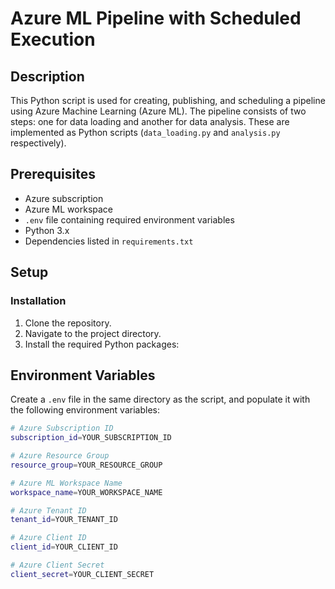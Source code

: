 # Azure ML Pipeline with Scheduled Execution

## Description

This Python script is used for creating, publishing, and scheduling a pipeline using Azure Machine Learning (Azure ML). The pipeline consists of two steps: one for data loading and another for data analysis. These are implemented as Python scripts (`data_loading.py` and `analysis.py` respectively).

## Prerequisites

- Azure subscription
- Azure ML workspace
- `.env` file containing required environment variables
- Python 3.x
- Dependencies listed in `requirements.txt`

## Setup

### Installation

1. Clone the repository.
2. Navigate to the project directory.
3. Install the required Python packages:


## Environment Variables

Create a `.env` file in the same directory as the script, and populate it with the following environment variables:

```bash
# Azure Subscription ID
subscription_id=YOUR_SUBSCRIPTION_ID

# Azure Resource Group
resource_group=YOUR_RESOURCE_GROUP

# Azure ML Workspace Name
workspace_name=YOUR_WORKSPACE_NAME

# Azure Tenant ID
tenant_id=YOUR_TENANT_ID

# Azure Client ID
client_id=YOUR_CLIENT_ID

# Azure Client Secret
client_secret=YOUR_CLIENT_SECRET
```

